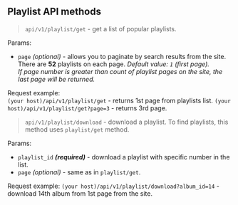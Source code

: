 ## Playlist API methods


> `api/v1/playlist/get` - get a list of popular playlists.

Params:
* `page` _(optional)_ - allows you to paginate by search results from the site. There are __52__ playlists on each page. _Default value: `1` (first page)._<br>_If page number is greater than count of playlist pages on the site, the last page will be returned._


Request example:<br>
`(your host)/api/v1/playlist/get` - returns 1st page from playlists list.
`(your host)/api/v1/playlist/get?page=3` - returns 3rd page.


> `api/v1/playlist/download` - download a playlist. To find playlists, this method uses `playlist/get` method.

Params:
* `playlist_id` ___(required)___ - download a playlist with specific number in the list.
* `page` _(optional)_ - same as in `playlist/get`.

Request example:
`(your host)/api/v1/playlist/download?album_id=14` - download 14th album from 1st page from the site.


